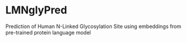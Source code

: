 # LMNglyPred
Prediction of Human N-Linked Glycosylation Site using embeddings from pre-trained protein language model
